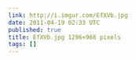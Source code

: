 ```yaml
---
link: http://i.imgur.com/EfXVb.jpg
date: 2011-04-19 02:33 UTC
published: true
title: EfXVb.jpg 1296×968 pixels
tags: []
---
```




